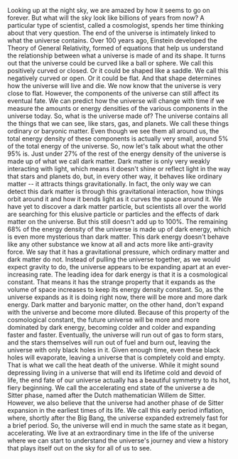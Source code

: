 
Looking up at the night sky,
we are amazed by how it seems to go on forever.
But what will the sky look like
billions of years from now?
A particular type of scientist,
called a cosmologist,
spends her time thinking about that very question.
The end of the universe is intimately linked
to what the universe contains.
Over 100 years ago,
Einstein developed the Theory of General Relativity,
formed of equations that help us
understand the relationship
between what a universe is made of
and its shape.
It turns out that the universe
could be curved like a ball or sphere.
We call this positively curved or closed.
Or it could be shaped like a saddle.
We call this negatively curved or open.
Or it could be flat.
And that shape determines
how the universe will live and die.
We now know that the universe is very close to flat.
However, the components of the universe
can still affect its eventual fate.
We can predict how the universe
will change with time
if we measure the amounts or energy densities
of the various components in the universe today.
So, what is the universe made of?
The universe contains all the things that we can see,
like stars, gas, and planets.
We call these things ordinary or baryonic matter.
Even though we see them all around us,
the total energy density of these components
is actually very small,
around 5% of the total energy of the universe.
So, now let&#39;s talk about what the other 95% is.
Just under 27% of the rest
of the energy density of the universe
is made up of what we call dark matter.
Dark matter is only very weakly interacting with light,
which means it doesn&#39;t shine or reflect light
in the way that stars and planets do,
but, in every other way,
it behaves like ordinary matter --
it attracts things gravitationally.
In fact, the only way we can detect this dark matter
is through this gravitational interaction,
how things orbit around it
and how it bends light
as it curves the space around it.
We have yet to discover a dark matter particle,
but scientists all over the world are searching
for this elusive particle or particles
and the effects of dark matter on the universe.
But this still doesn&#39;t add up to 100%.
The remaining 68%
of the energy density of the universe
is made up of dark energy,
which is even more mysterious than dark matter.
This dark energy doesn&#39;t behave
like any other substance we know at all
and acts more like anti-gravity force.
We say that it has a gravitational pressure,
which ordinary matter and dark matter do not.
Instead of pulling the universe together,
as we would expect gravity to do,
the universe appears to be expanding apart
at an ever-increasing rate.
The leading idea for dark energy
is that it is a cosmological constant.
That means it has the strange property
that it expands as the volume of space increases
to keep its energy density constant.
So, as the universe expands
as it is doing right now,
there will be more and more dark energy.
Dark matter and baryonic matter,
on the other hand,
don&#39;t expand with the universe
and become more diluted.
Because of this property
of the cosmological constant,
the future universe will be more and more dominated
by dark energy,
becoming colder and colder
and expanding faster and faster.
Eventually, the universe will run out of gas
to form stars,
and the stars themselves will run out of fuel
and burn out,
leaving the universe with only black holes in it.
Given enough time,
even these black holes will evaporate,
leaving a universe that is completely cold and empty.
That is what we call the heat death of the universe.
While it might sound depressing
living in a universe
that will end its lifetime cold
and devoid of life,
the end fate of our universe
actually has a beautiful symmetry
to its hot, fiery beginning.
We call the accelerating end state
of the universe a de Sitter phase,
named after the Dutch mathematician
Willem de Sitter.
However, we also believe
that the universe had another phase
of de Sitter expansion
in the earliest times of its life.
We call this early period inflation,
where, shortly after the Big Bang,
the universe expanded extremely fast
for a brief period.
So, the universe will end
in much the same state as it began,
accelerating.
We live at an extraordinary time
in the life of the universe
where we can start to understand
the universe&#39;s journey
and view a history
that plays itself out on the sky
for all of us to see.

